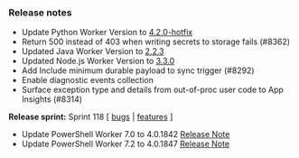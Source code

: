 ### Release notes
<!-- Please add your release notes in the following format:
- My change description (#PR)
-->
- Update Python Worker Version to [4.2.0-hotfix](https://github.com/Azure/azure-functions-python-worker/releases/tag/4.2.0-hotfix)
- Return 500 instead of 403 when writing secrets to storage fails (#8362)
- Updated Java Worker Version to [2.2.3](https://github.com/Azure/azure-functions-java-worker/releases/tag/2.2.3)
- Updated Node.js Worker Version to [3.3.0](https://github.com/Azure/azure-functions-nodejs-worker/releases/tag/v3.3.0)
- Add Include minimum durable payload to sync trigger (#8292)
- Enable diagnostic events collection
- Surface exception type and details from out-of-proc user code to App Insights (#8314)

**Release sprint:** Sprint 118
[ [bugs](https://github.com/Azure/azure-functions-host/issues?q=is%3Aissue+milestone%3A%22Functions+Sprint+118%22+label%3Abug+is%3Aclosed) | [features](https://github.com/Azure/azure-functions-host/issues?q=is%3Aissue+milestone%3A%22Functions+Sprint+118%22+label%3Afeature+is%3Aclosed) ]
- Update PowerShell Worker 7.0 to 4.0.1842 [Release Note](https://github.com/Azure/azure-functions-powershell-worker/releases/tag/v4.0.1842)
- Update PowerShell Worker 7.2 to 4.0.1847 [Release Note](https://github.com/Azure/azure-functions-powershell-worker/releases/tag/v4.0.1847)

